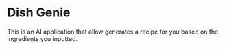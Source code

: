 # Dish Genie

This is an AI application that allow generates a recipe for you based on the ingredients you inputted.
